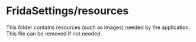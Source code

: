 # FridaSettings/resources

This folder contains resources (such as images) needed by the application. This file can
be removed if not needed.
